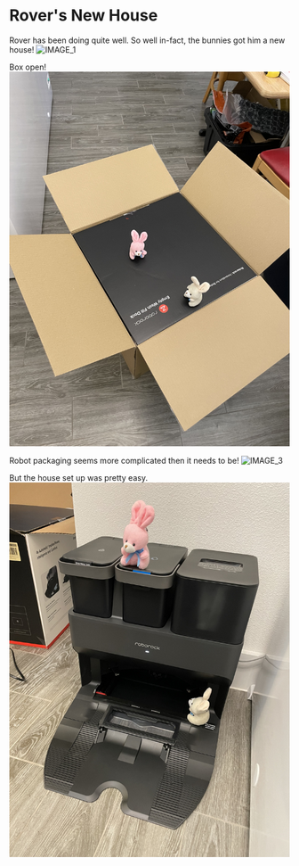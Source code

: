 # Rover's New House

Rover has been doing quite well. So well in-fact, the bunnies got him a new house!
![IMAGE_1](pictures/IMAGE_1.jpg)
<div style="page-break-after: always;"></div>

Box open!
![IMAGE_2](pictures/IMAGE_2.jpg)
<div style="page-break-after: always;"></div>

Robot packaging seems more complicated then it needs to be!
![IMAGE_3](pictures/IMAGE_3.jpg)
<div style="page-break-after: always;"></div>

But the house set up was pretty easy.
![IMAGE_4](pictures/IMAGE_4.jpg)
<div style="page-break-after: always;"></div>